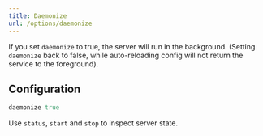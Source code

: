 ```yaml
---
title: Daemonize
url: /options/daemonize
---
```


If you set `daemonize` to true, the server will run in the background.
(Setting `daemonize` back to false, while auto-reloading config will not return the service to the foreground).

## Configuration
```ruby {filename=Itsi.rb}
daemonize true
```

Use `status`, `start` and `stop` to inspect server state.
